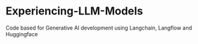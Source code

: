 # Experiencing-LLM-Models
Code based for Generative AI development using Langchain, Langflow and Huggingface
